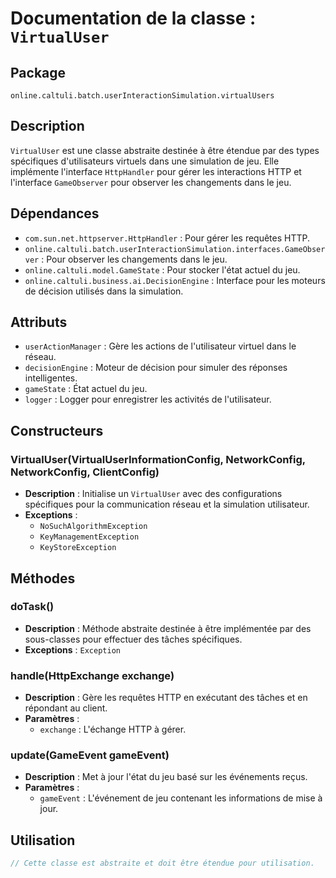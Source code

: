 # Documentation de la classe : `VirtualUser`

## Package
`online.caltuli.batch.userInteractionSimulation.virtualUsers`

## Description
`VirtualUser` est une classe abstraite destinée à être étendue par des types spécifiques d'utilisateurs virtuels dans une simulation de jeu. Elle implémente l'interface `HttpHandler` pour gérer les interactions HTTP et l'interface `GameObserver` pour observer les changements dans le jeu.

## Dépendances
- `com.sun.net.httpserver.HttpHandler` : Pour gérer les requêtes HTTP.
- `online.caltuli.batch.userInteractionSimulation.interfaces.GameObserver` : Pour observer les changements dans le jeu.
- `online.caltuli.model.GameState` : Pour stocker l'état actuel du jeu.
- `online.caltuli.business.ai.DecisionEngine` : Interface pour les moteurs de décision utilisés dans la simulation.

## Attributs
- `userActionManager` : Gère les actions de l'utilisateur virtuel dans le réseau.
- `decisionEngine` : Moteur de décision pour simuler des réponses intelligentes.
- `gameState` : État actuel du jeu.
- `logger` : Logger pour enregistrer les activités de l'utilisateur.

## Constructeurs
### VirtualUser(VirtualUserInformationConfig, NetworkConfig, NetworkConfig, ClientConfig)
- **Description** : Initialise un `VirtualUser` avec des configurations spécifiques pour la communication réseau et la simulation utilisateur.
- **Exceptions** :
    - `NoSuchAlgorithmException`
    - `KeyManagementException`
    - `KeyStoreException`

## Méthodes
### doTask()
- **Description** : Méthode abstraite destinée à être implémentée par des sous-classes pour effectuer des tâches spécifiques.
- **Exceptions** : `Exception`

### handle(HttpExchange exchange)
- **Description** : Gère les requêtes HTTP en exécutant des tâches et en répondant au client.
- **Paramètres** :
    - `exchange` : L'échange HTTP à gérer.

### update(GameEvent gameEvent)
- **Description** : Met à jour l'état du jeu basé sur les événements reçus.
- **Paramètres** :
    - `gameEvent` : L'événement de jeu contenant les informations de mise à jour.

## Utilisation
```java
// Cette classe est abstraite et doit être étendue pour utilisation.
